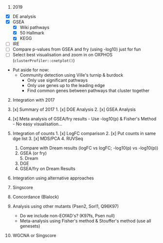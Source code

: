 1. 2019
  - [x] DE analysis
  - [x] GSEA
    - [x] Wiki pathways
    - [x] 50 Hallmark
    - [x] KEGG
  - [ ] IRE
  - [ ] Compare p-values from GSEA and fry (using -log10) just for fun
  - [ ] Select best visualisation and zoom in on OXPHOS (`clusterProfiler::cnetplot()`)
  - Put aside for now:
    - Community detection using Ville's turnip & burdock
      - Only use significant pathways
      - Only use genes up to the leading edge
      - Find common genes between pathways that cluster together

2. Integration with 2017
  1. [x] Summary of 2017
    1. [x] DGE Analysis
    2. [x] GSEA Analysis
  2. [x] Meta analysis of GSEA/fry results
    - Use -log10(p) & Fisher's Method
    - No easy visualisation...
  3. Integration of counts
    1. [x] LogFC comparison
    2. [x] Put counts in same dge list
    3. [x] MDS/PCA
    4. RUVSeq
      1. Compare with Dream results (logFC vs logFC; -log10(p) vs -log10(p))
      2. GSEA (or fry)    
    5. Dream
      1. DGE
      2. GSEA/fry on Dream Results

3. Integration using alternative approaches
  1. Singscore
  2. Concordance (Blalock)
  
4. Analysis using other mutants (Psen2, Sorl1, Q96K97)
    - Do we include non-EOfAD's? (K97fs, Psen null)
    - Meta-analysis using Fisher's method & Stouffer's method (use all genesets)
  1. WGCNA or Singscore